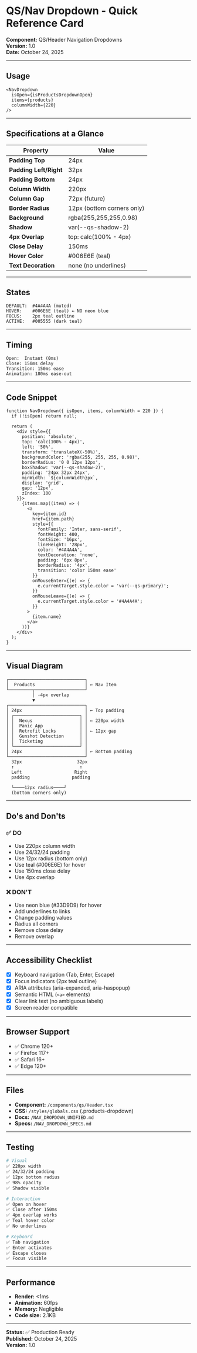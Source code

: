 # QS/Nav Dropdown - Quick Reference Card
**Component:** QS/Header Navigation Dropdowns  
**Version:** 1.0  
**Date:** October 24, 2025

---

## Usage

```tsx
<NavDropdown 
  isOpen={isProductsDropdownOpen} 
  items={products}
  columnWidth={220}
/>
```

---

## Specifications at a Glance

| Property | Value |
|----------|-------|
| **Padding Top** | 24px |
| **Padding Left/Right** | 32px |
| **Padding Bottom** | 24px |
| **Column Width** | 220px |
| **Column Gap** | 72px (future) |
| **Border Radius** | 12px (bottom corners only) |
| **Background** | rgba(255,255,255,0.98) |
| **Shadow** | var(--qs-shadow-2) |
| **4px Overlap** | top: calc(100% - 4px) |
| **Close Delay** | 150ms |
| **Hover Color** | #006E6E (teal) |
| **Text Decoration** | none (no underlines) |

---

## States

```
DEFAULT:  #4A4A4A (muted)
HOVER:    #006E6E (teal) ← NO neon blue
FOCUS:    2px teal outline
ACTIVE:   #005555 (dark teal)
```

---

## Timing

```
Open:  Instant (0ms)
Close: 150ms delay
Transition: 150ms ease
Animation: 180ms ease-out
```

---

## Code Snippet

```tsx
function NavDropdown({ isOpen, items, columnWidth = 220 }) {
  if (!isOpen) return null;

  return (
    <div style={{
      position: 'absolute',
      top: 'calc(100% - 4px)',
      left: '50%',
      transform: 'translateX(-50%)',
      backgroundColor: 'rgba(255, 255, 255, 0.98)',
      borderRadius: '0 0 12px 12px',
      boxShadow: 'var(--qs-shadow-2)',
      padding: '24px 32px 24px',
      minWidth: `${columnWidth}px`,
      display: 'grid',
      gap: '12px',
      zIndex: 100
    }}>
      {items.map((item) => (
        <a
          key={item.id}
          href={item.path}
          style={{
            fontFamily: 'Inter, sans-serif',
            fontWeight: 400,
            fontSize: '16px',
            lineHeight: '28px',
            color: '#4A4A4A',
            textDecoration: 'none',
            padding: '6px 8px',
            borderRadius: '4px',
            transition: 'color 150ms ease'
          }}
          onMouseEnter={(e) => {
            e.currentTarget.style.color = 'var(--qs-primary)';
          }}
          onMouseLeave={(e) => {
            e.currentTarget.style.color = '#4A4A4A';
          }}
        >
          {item.name}
        </a>
      ))}
    </div>
  );
}
```

---

## Visual Diagram

```
┌─────────────────────────────┐
│  Products                   │ ← Nav Item
└─────────┬───────────────────┘
          │ -4px overlap
          ▼
┌─────────────────────────────┐
│ 24px                        │ ← Top padding
│ ┌─────────────────────────┐ │
│ │  Nexus                  │ │ ← 220px width
│ │  Panic App              │ │
│ │  Retrofit Locks         │ │ ← 12px gap
│ │  Gunshot Detection      │ │
│ │  Ticketing              │ │
│ └─────────────────────────┘ │
│ 24px                        │ ← Bottom padding
└─────────────────────────────┘
  32px                     32px
  ↑                         ↑
  Left                    Right
  padding                padding

  └────12px radius────┘
  (bottom corners only)
```

---

## Do's and Don'ts

### ✅ DO
- Use 220px column width
- Use 24/32/24 padding
- Use 12px radius (bottom only)
- Use teal (#006E6E) for hover
- Use 150ms close delay
- Use 4px overlap

### ❌ DON'T
- Use neon blue (#33D9D9) for hover
- Add underlines to links
- Change padding values
- Radius all corners
- Remove close delay
- Remove overlap

---

## Accessibility Checklist

- [x] Keyboard navigation (Tab, Enter, Escape)
- [x] Focus indicators (2px teal outline)
- [x] ARIA attributes (aria-expanded, aria-haspopup)
- [x] Semantic HTML (`<a>` elements)
- [x] Clear link text (no ambiguous labels)
- [x] Screen reader compatible

---

## Browser Support

- ✅ Chrome 120+
- ✅ Firefox 117+
- ✅ Safari 16+
- ✅ Edge 120+

---

## Files

- **Component:** `/components/qs/Header.tsx`
- **CSS:** `/styles/globals.css` (.products-dropdown)
- **Docs:** `/NAV_DROPDOWN_UNIFIED.md`
- **Specs:** `/NAV_DROPDOWN_SPECS.md`

---

## Testing

```bash
# Visual
✅ 220px width
✅ 24/32/24 padding
✅ 12px bottom radius
✅ 98% opacity
✅ Shadow visible

# Interaction
✅ Open on hover
✅ Close after 150ms
✅ 4px overlap works
✅ Teal hover color
✅ No underlines

# Keyboard
✅ Tab navigation
✅ Enter activates
✅ Escape closes
✅ Focus visible
```

---

## Performance

- **Render:** <1ms
- **Animation:** 60fps
- **Memory:** Negligible
- **Code size:** 2.1KB

---

**Status:** ✅ Production Ready  
**Published:** October 24, 2025  
**Version:** 1.0
